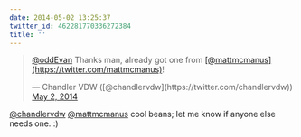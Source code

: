 ```yaml
---
date: 2014-05-02 13:25:37
twitter_id: 462281770336272384
title: ''
---
```


<blockquote class="twitter-tweet"><p lang="en" dir="ltr"><a href="https://twitter.com/oddEvan?ref_src=twsrc%5Etfw">@oddEvan</a> Thanks man, already got one from <a href="https://twitter.com/mattmcmanus?ref_src=twsrc%5Etfw">[@mattmcmanus](https://twitter.com/mattmcmanus)</a>!</p>&mdash; Chandler VDW ([@chandlervdw](https://twitter.com/chandlervdw)) <a href="https://twitter.com/chandlervdw/status/462281646067023873?ref_src=twsrc%5Etfw">May 2, 2014</a></blockquote>
<script async src="https://platform.twitter.com/widgets.js" charset="utf-8"></script>

[@chandlervdw](https://twitter.com/chandlervdw) [@mattmcmanus](https://twitter.com/mattmcmanus)  cool beans; let me know if anyone else needs one. :)
